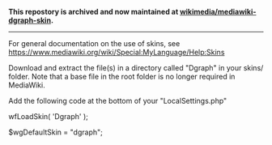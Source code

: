**This repostory is archived and now maintained at [wikimedia/mediawiki-dgraph-skin](https://github.com/wikimedia/mediawiki-dgraph-skin).**

---

For general documentation on the use of skins, see https://www.mediawiki.org/wiki/Special:MyLanguage/Help:Skins

Download and extract the file(s) in a directory called "Dgraph" in your skins/ folder. Note that a base file in the root folder is no longer required in MediaWiki.

Add the following code at the bottom of your "LocalSettings.php"

wfLoadSkin( 'Dgraph' );

$wgDefaultSkin = "dgraph";



